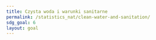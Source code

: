```yaml
---
title: Czysta woda i warunki sanitarne
permalink: /statistics_nat/clean-water-and-sanitation/
sdg_goal: 6
layout: goal
---
```


